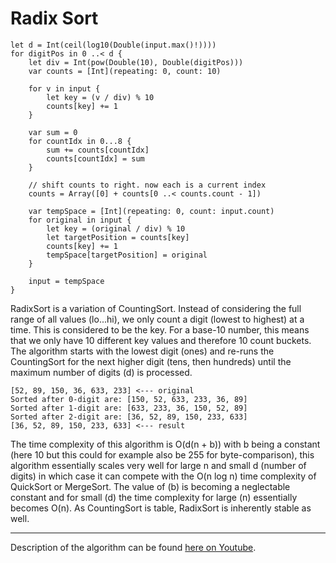 # Radix Sort

```
let d = Int(ceil(log10(Double(input.max()!))))
for digitPos in 0 ..< d {
    let div = Int(pow(Double(10), Double(digitPos)))
    var counts = [Int](repeating: 0, count: 10)
    
    for v in input {
        let key = (v / div) % 10
        counts[key] += 1
    }
    
    var sum = 0
    for countIdx in 0...8 {
        sum += counts[countIdx]
        counts[countIdx] = sum
    }
    
    // shift counts to right. now each is a current index
    counts = Array([0] + counts[0 ..< counts.count - 1])

    var tempSpace = [Int](repeating: 0, count: input.count)
    for original in input {
        let key = (original / div) % 10
        let targetPosition = counts[key]
        counts[key] += 1
        tempSpace[targetPosition] = original
    }

    input = tempSpace
}
```

RadixSort is a variation of CountingSort.  Instead of considering the full range of all values (lo...hi), we only count a digit (lowest to highest) at a time. This is considered to be the key. For a base-10 number, this means that we only have 10 different key values and therefore 10 count buckets. The algorithm starts with the lowest digit (ones) and re-runs the CountingSort for the next higher digit (tens, then hundreds) until the maximum number of digits (d) is processed. 

    [52, 89, 150, 36, 633, 233] <--- original
    Sorted after 0-digit are: [150, 52, 633, 233, 36, 89]
    Sorted after 1-digit are: [633, 233, 36, 150, 52, 89]
    Sorted after 2-digit are: [36, 52, 89, 150, 233, 633]
    [36, 52, 89, 150, 233, 633] <--- result

The time complexity of this algorithm is O(d(n + b)) with b being a constant (here 10 but this could for example also be 255 for byte-comparison), this algorithm essentially scales very well for large n and small d (number of digits) in which case it can compete with the O(n log n) time complexity of QuickSort or MergeSort. The value of (b) is becoming a neglectable  constant and for small (d) the time complexity for large (n) essentially becomes O(n). As CountingSort is table, RadixSort is inherently stable as well.

---
Description of the algorithm can be found [here on Youtube](https://youtu.be/XiuSW_mEn7g).